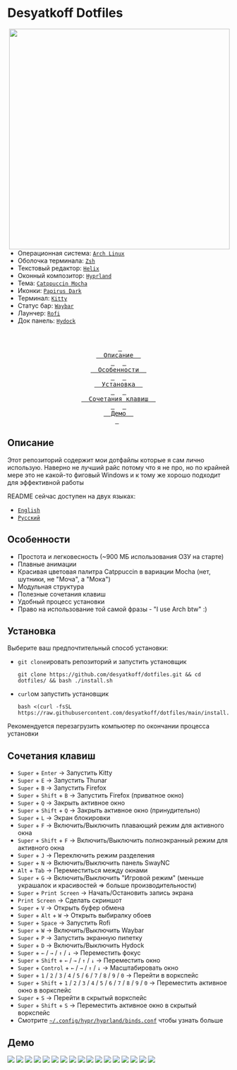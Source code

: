 # Desyatkoff Dotfiles

<img
    src="assets/demo_13.png"
    align="right"
    width="500"
/>

* Операционная система: [`Arch Linux`](https://archlinux.org)
* Оболочка терминала: [`Zsh`](https://www.zsh.org)
* Текстовый редактор: [`Helix`](https://helix-editor.com)
* Оконный композитор: [`Hyprland`](https://hypr.land)
* Тема: [`Catppuccin Mocha`](https://catppuccin.com)
* Иконки: [`Papirus Dark`](https://github.com/PapirusDevelopmentTeam/papirus-icon-theme)
* Терминал: [`Kitty`](https://sw.kovidgoyal.net/kitty/)
* Статус бар: [`Waybar`](https://github.com/Alexays/Waybar)
* Лаунчер: [`Rofi`](https://github.com/davatorium/rofi)
* Док панель: [`Hydock`](https://github.com/desyatkoff/hydock)

<br />

<p align="center">
    &ensp;<a href="#описание"><kbd>&ensp;<br />&ensp;&ensp;Описание&ensp;&ensp;<br />&ensp;</kbd></a>&ensp;
    &ensp;<a href="#особенности"><kbd>&ensp;<br />&ensp;&ensp;Особенности&ensp;&ensp;<br />&ensp;</kbd></a>&ensp;
    &ensp;<a href="#установка"><kbd>&ensp;<br />&ensp;&ensp;Установка&ensp;&ensp;<br />&ensp;</kbd></a>&ensp;
    &ensp;<a href="#сочетания-клавиш"><kbd>&ensp;<br />&ensp;&ensp;Сочетания клавиш&ensp;&ensp;<br />&ensp;</kbd></a>&ensp;
    &ensp;<a href="#демо"><kbd>&ensp;<br />&ensp;&ensp;Демо&ensp;&ensp;<br />&ensp;</kbd></a>&ensp;
</p>

## Описание

Этот репозиторий содержит мои дотфайлы которые я сам лично использую. Наверно не лучший райс потому что я не про, но по крайней мере это не какой-то фиговый Windows и к тому же хорошо подходит для эффективной работы

README сейчас доступен на двух языках:
* [`English`](README.en.md)
* [`Русский`](README.ru.md)

## Особенности

* Простота и легковесность (~900 МБ использования ОЗУ на старте)
* Плавные анимации
* Красивая цветовая палитра Catppuccin в вариации Mocha (нет, шутники, не "Моча", а "Мока")
* Модульная структура
* Полезные сочетания клавиш
* Удобный процесс установки
* Право на использование той самой фразы - "I use Arch btw" :)

## Установка

Выберите ваш предпочтительный способ установки:

* `git clone`ировать репозиторий и запустить установщик
    ```Shell
    git clone https://github.com/desyatkoff/dotfiles.git && cd dotfiles/ && bash ./install.sh
    ```
* `curl`ом запустить установщик
    ```Shell
    bash <(curl -fsSL https://raw.githubusercontent.com/desyatkoff/dotfiles/main/install.sh)
    ```

Рекомендуется перезагрузить компьютер по окончании процесса установки

## Сочетания клавиш

* `Super` + `Enter` -> Запустить Kitty
* `Super` + `E` -> Запустить Thunar
* `Super` + `B` -> Запустить Firefox
* `Super` + `Shift` + `B` -> Запустить Firefox (приватное окно)
* `Super` + `Q` -> Закрыть активное окно
* `Super` + `Shift` + `Q` -> Закрыть активное окно (принудительно)
* `Super` + `L` -> Экран блокировки
* `Super` + `F` -> Включить/Выключить плавающий режим для активного окна
* `Super` + `Shift` + `F` -> Включить/Выключить полноэкранный режим для активного окна
* `Super` + `J` -> Переключить режим разделения
* `Super` + `N` -> Включить/Выключить панель SwayNC
* `Alt` + `Tab` -> Переместиться между окнами
* `Super` + `G` -> Включить/Выключить "Игровой режим" (меньше украшалок и красивостей => больше производительности)
* `Super` + `Print Screen` -> Начать/Остановить запись экрана
* `Print Screen` -> Сделать скриншот
* `Super` + `V` -> Открыть буфер обмена
* `Super` + `Alt` + `W` -> Открыть выбиралку обоев
* `Super` + `Space` -> Запустить Rofi
* `Super` + `W` -> Включить/Выключить Waybar
* `Super` + `P` -> Запустить экранную пипетку
* `Super` + `D` -> Включить/Выключить Hydock
* `Super` + `←` / `→` / `↑` / `↓` -> Переместить фокус
* `Super` + `Shift` + `←` / `→` / `↑` / `↓` -> Переместить окно
* `Super` + `Control` + `←` / `→` / `↑` / `↓` -> Масштабировать окно
* `Super` + `1` / `2` / `3` / `4` / `5` / `6` / `7` / `8` / `9` / `0` -> Перейти в воркспейс
* `Super` + `Shift` + `1` / `2` / `3` / `4` / `5` / `6` / `7` / `8` / `9` / `0` -> Переместить активное окно в воркспейс
* `Super` + `S` -> Перейти в скрытый воркспейс
* `Super` + `Shift` + `S` -> Переместить активное окно в скрытый воркспейс
* Смотрите [`~/.config/hypr/hyprland/binds.conf`](home/.config/hypr/hyprland/binds.conf) чтобы узнать больше

## Демо

![](assets/demo_1.png)
![](assets/demo_2.png)
![](assets/demo_3.png)
![](assets/demo_4.png)
![](assets/demo_5.png)
![](assets/demo_6.png)
![](assets/demo_7.png)
![](assets/demo_8.png)
![](assets/demo_9.png)
![](assets/demo_10.png)
![](assets/demo_11.png)
![](assets/demo_12.png)
![](assets/demo_13.png)
![](assets/demo_14.png)
![](assets/demo_15.png)
![](assets/demo_16.png)
![](assets/demo_17.png)
